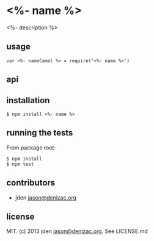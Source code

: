 # <%- name %>
<%- description %>

## usage

    var <%- nameCamel %> = require('<%- name %>')

## api


## installation

    $ npm install <%- name %>


## running the tests

From package root:

    $ npm install
    $ npm test


## contributors

- jden <jason@denizac.org>


## license

MIT. (c) 2013 jden <jason@denizac.org>. See LICENSE.md
